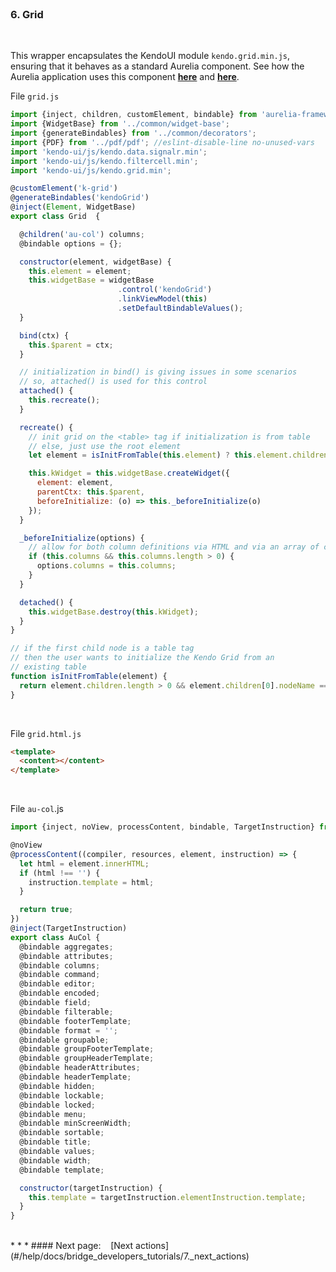 <br>

### 6. Grid
<br>

This wrapper encapsulates the KendoUI module `kendo.grid.min.js`, ensuring that it behaves as a standard Aurelia component. See how the Aurelia application uses this component **[here](#/help/docs/app_developers_tutorials/6._grid_component)** and **[here](#/samples/grid)**.
<br>

File `grid.js`
<br>
```javascript
import {inject, children, customElement, bindable} from 'aurelia-framework';
import {WidgetBase} from '../common/widget-base';
import {generateBindables} from '../common/decorators';
import {PDF} from '../pdf/pdf'; //eslint-disable-line no-unused-vars
import 'kendo-ui/js/kendo.data.signalr.min';
import 'kendo-ui/js/kendo.filtercell.min';
import 'kendo-ui/js/kendo.grid.min';

@customElement('k-grid')
@generateBindables('kendoGrid')
@inject(Element, WidgetBase)
export class Grid  {

  @children('au-col') columns;
  @bindable options = {};

  constructor(element, widgetBase) {
    this.element = element;
    this.widgetBase = widgetBase
                        .control('kendoGrid')
                        .linkViewModel(this)
                        .setDefaultBindableValues();
  }

  bind(ctx) {
    this.$parent = ctx;
  }

  // initialization in bind() is giving issues in some scenarios
  // so, attached() is used for this control
  attached() {
    this.recreate();
  }

  recreate() {
    // init grid on the <table> tag if initialization is from table
    // else, just use the root element
    let element = isInitFromTable(this.element) ? this.element.children[0] : this.element;

    this.kWidget = this.widgetBase.createWidget({
      element: element,
      parentCtx: this.$parent,
      beforeInitialize: (o) => this._beforeInitialize(o)
    });
  }

  _beforeInitialize(options) {
    // allow for both column definitions via HTML and via an array of columns
    if (this.columns && this.columns.length > 0) {
      options.columns = this.columns;
    }
  }

  detached() {
    this.widgetBase.destroy(this.kWidget);
  }
}

// if the first child node is a table tag
// then the user wants to initialize the Kendo Grid from an
// existing table
function isInitFromTable(element) {
  return element.children.length > 0 && element.children[0].nodeName === 'TABLE';
}

```
<br>

File `grid.html.js`
<br>
```HTML
<template>
  <content></content>
</template>
```
<br>

File `au-col`.js
<br>
```javascript
import {inject, noView, processContent, bindable, TargetInstruction} from 'aurelia-framework';

@noView
@processContent((compiler, resources, element, instruction) => {
  let html = element.innerHTML;
  if (html !== '') {
    instruction.template = html;
  }

  return true;
})
@inject(TargetInstruction)
export class AuCol {
  @bindable aggregates;
  @bindable attributes;
  @bindable columns;
  @bindable command;
  @bindable editor;
  @bindable encoded;
  @bindable field;
  @bindable filterable;
  @bindable footerTemplate;
  @bindable format = '';
  @bindable groupable;
  @bindable groupFooterTemplate;
  @bindable groupHeaderTemplate;
  @bindable headerAttributes;
  @bindable headerTemplate;
  @bindable hidden;
  @bindable lockable;
  @bindable locked;
  @bindable menu;
  @bindable minScreenWidth;
  @bindable sortable;
  @bindable title;
  @bindable values;
  @bindable width;
  @bindable template;

  constructor(targetInstruction) {
    this.template = targetInstruction.elementInstruction.template;
  }
}
```

<br>
* * *
#### Next page: &nbsp;&nbsp; [Next actions](#/help/docs/bridge_developers_tutorials/7._next_actions)
